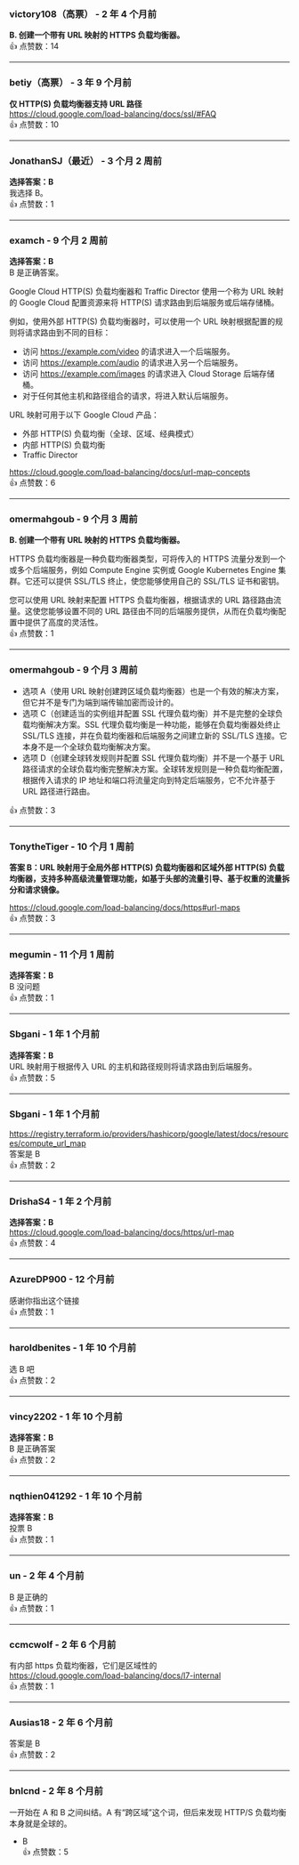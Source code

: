 ### victory108（高票） - 2 年 4 个月前
**B. 创建一个带有 URL 映射的 HTTPS 负载均衡器。**  
👍 点赞数：14

---

### betiy（高票） - 3 年 9 个月前  
**仅 HTTP(S) 负载均衡器支持 URL 路径**  
https://cloud.google.com/load-balancing/docs/ssl/#FAQ  
👍 点赞数：10

---

### JonathanSJ（最近） - 3 个月 2 周前  
**选择答案：B**  
我选择 B。  
👍 点赞数：1

---

### examch - 9 个月 2 周前  
**选择答案：B**  
B 是正确答案。

Google Cloud HTTP(S) 负载均衡器和 Traffic Director 使用一个称为 URL 映射的 Google Cloud 配置资源来将 HTTP(S) 请求路由到后端服务或后端存储桶。

例如，使用外部 HTTP(S) 负载均衡器时，可以使用一个 URL 映射根据配置的规则将请求路由到不同的目标：

- 访问 https://example.com/video 的请求进入一个后端服务。
- 访问 https://example.com/audio 的请求进入另一个后端服务。
- 访问 https://example.com/images 的请求进入 Cloud Storage 后端存储桶。
- 对于任何其他主机和路径组合的请求，将进入默认后端服务。

URL 映射可用于以下 Google Cloud 产品：

- 外部 HTTP(S) 负载均衡（全球、区域、经典模式）
- 内部 HTTP(S) 负载均衡
- Traffic Director

https://cloud.google.com/load-balancing/docs/url-map-concepts  
👍 点赞数：6

---

### omermahgoub - 9 个月 3 周前  
**B. 创建一个带有 URL 映射的 HTTPS 负载均衡器。**

HTTPS 负载均衡器是一种负载均衡器类型，可将传入的 HTTPS 流量分发到一个或多个后端服务，例如 Compute Engine 实例或 Google Kubernetes Engine 集群。它还可以提供 SSL/TLS 终止，使您能够使用自己的 SSL/TLS 证书和密钥。

您可以使用 URL 映射来配置 HTTPS 负载均衡器，根据请求的 URL 路径路由流量。这使您能够设置不同的 URL 路径由不同的后端服务提供，从而在负载均衡配置中提供了高度的灵活性。  
👍 点赞数：1

---

### omermahgoub - 9 个月 3 周前  
- 选项 A（使用 URL 映射创建跨区域负载均衡器）也是一个有效的解决方案，但它并不是专门为端到端传输加密而设计的。
- 选项 C（创建适当的实例组并配置 SSL 代理负载均衡）并不是完整的全球负载均衡解决方案。SSL 代理负载均衡是一种功能，能够在负载均衡器处终止 SSL/TLS 连接，并在负载均衡器和后端服务之间建立新的 SSL/TLS 连接。它本身不是一个全球负载均衡解决方案。
- 选项 D（创建全球转发规则并配置 SSL 代理负载均衡）并不是一个基于 URL 路径请求的全球负载均衡完整解决方案。全球转发规则是一种负载均衡配置，根据传入请求的 IP 地址和端口将流量定向到特定后端服务，它不允许基于 URL 路径进行路由。

👍 点赞数：3

---

### TonytheTiger - 10 个月 1 周前  
**答案 B：URL 映射用于全局外部 HTTP(S) 负载均衡器和区域外部 HTTP(S) 负载均衡器，支持多种高级流量管理功能，如基于头部的流量引导、基于权重的流量拆分和请求镜像。**

https://cloud.google.com/load-balancing/docs/https#url-maps  
👍 点赞数：3

---

### megumin - 11 个月 1 周前  
**选择答案：B**  
B 没问题  
👍 点赞数：1

---

### Sbgani - 1 年 1 个月前  
**选择答案：B**  
URL 映射用于根据传入 URL 的主机和路径规则将请求路由到后端服务。  
👍 点赞数：5

---

### Sbgani - 1 年 1 个月前  
https://registry.terraform.io/providers/hashicorp/google/latest/docs/resources/compute_url_map  
答案是 B  
👍 点赞数：2

---

### DrishaS4 - 1 年 2 个月前  
**选择答案：B**  
https://cloud.google.com/load-balancing/docs/https/url-map  
👍 点赞数：4

---

### AzureDP900 - 12 个月前  
感谢你指出这个链接  
👍 点赞数：1

---

### haroldbenites - 1 年 10 个月前  
选 B 吧  
👍 点赞数：2

---

### vincy2202 - 1 年 10 个月前  
**选择答案：B**  
B 是正确答案  
👍 点赞数：2

---

### nqthien041292 - 1 年 10 个月前  
**选择答案：B**  
投票 B  
👍 点赞数：1

---

### un - 2 年 4 个月前  
B 是正确的  
👍 点赞数：1

---

### ccmcwolf - 2 年 6 个月前  
有内部 https 负载均衡器，它们是区域性的  
https://cloud.google.com/load-balancing/docs/l7-internal  
👍 点赞数：1

---

### Ausias18 - 2 年 6 个月前  
答案是 B  
👍 点赞数：2

---

### bnlcnd - 2 年 8 个月前  
一开始在 A 和 B 之间纠结。A 有“跨区域”这个词，但后来发现 HTTP/S 负载均衡本身就是全球的。  
- B  
👍 点赞数：5